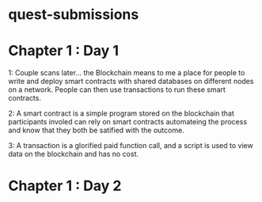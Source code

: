 # quest-submissions

# Chapter 1 : Day 1 
  1: Couple scans later... the Blockchain means to me 
     a place for people to write and deploy smart contracts
     with shared databases on different nodes on a network.
     People can then use transactions to run these smart contracts.
  
  2: A smart contract is a simple program stored on the blockchain
     that participants involed can rely on smart contracts automateing
     the process and know that they both be satified with the outcome.
     
  3: A transaction is a glorified paid function call, and a script is
     used to view data on the blockchain and has no cost.
     
# Chapter 1 : Day 2
  
